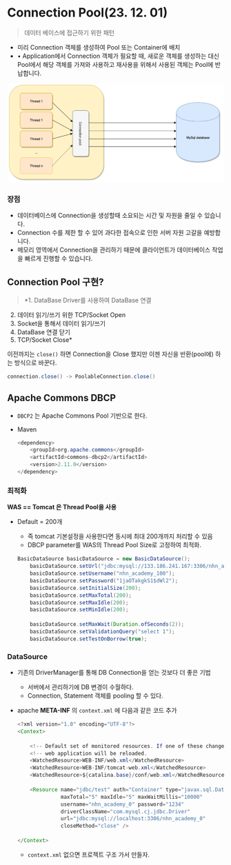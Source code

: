 # Connection Pool(23. 12. 01)

> 데이터 베이스에 접근하기 위한 패턴
> 
- 미리 Connection 객체를 생성하여 Pool 또는 Container에 배치
- • Application에서 Connection 객체가 필요할 때, 새로운 객체를 생성하는 대신 Pool에서 해당 객체를 가져와 사용하고 재사용을 위해서 사용된 객체는 Pool에 반납합니다.

![Untitled](Connection%20Pool%20383e2fd8d18947ceb602ace0523adc48/Untitled.png)

### 장점

- 데이터베이스에 Connection을 생성할때 소요되는 시간 및 자원을 줄일 수 있습니다.
- Connection 수를 제한 할 수 있어 과다한 접속으로 인한 서버 자원 고갈을 예방합니다.
- 메모리 영역에서 Connection을 관리하기 때문에 클라이언트가 데이터베이스 작업을 빠르게 진행할 수 있습니다.

## Connection Pool 구현?

> *1. DataBase Driver를 사용하여 DataBase 연결
2. 데이터 읽기/쓰기 위한 TCP/Socket Open
3. Socket을 통해서 데이터 읽기/쓰기
4. DataBase 연결 닫기
5. TCP/Socket Close*
> 

이전까지는 `close()` 하면 Connection을 Close 했지만 이젠 자신을 반환(pool에) 하는 방식으로 바꾼다.

```java
connection.close() -> PoolableConnection.close()
```

## Apache Commons DBCP

- `DBCP2` 는 Apache Commons Pool 기반으로 한다.
- Maven
    
    ```java
    <dependency>
        <groupId>org.apache.commons</groupId>
        <artifactId>commons-dbcp2</artifactId>
        <version>2.11.0</version>
    </dependency>
    ```
    

### 최적화

**WAS == Tomcat 은 Thread Pool을 사용**

- Default = 200개
    - 즉 tomcat 기본설정을 사용한다면 동시에 최대 200개까지 처리할 수 있음
    - DBCP parameter를 WAS의 Thread Pool Size로 고정하여 최적화.
    
    ```java
    BasicDataSource basicDataSource = new BasicDataSource();
        basicDataSource.setUrl("jdbc:mysql://133.186.241.167:3306/nhn_academy_100");
        basicDataSource.setUsername("nhn_academy_100");
        basicDataSource.setPassword("1jaOTakgkS1$dWl2");
        basicDataSource.setInitialSize(200);
        basicDataSource.setMaxTotal(200);
        basicDataSource.setMaxIdle(200);
        basicDataSource.setMinIdle(200);
    
        basicDataSource.setMaxWait(Duration.ofSeconds(2));
        basicDataSource.setValidationQuery("select 1");
        basicDataSource.setTestOnBorrow(true);
    ```
    

### DataSource

- 기존의 DriverManager를 통해 DB Connection을 얻는 것보다  더 좋은 기법
    - 서버에서 관리하기에 DB 변경이 수월하다.
    - Connection, Statement 객체를 pooling 할 수 있다.
- apache **META-INF** 의 `context.xml` 에 다음과 같은 코드 추가
    
    ```java
    <?xml version="1.0" encoding="UTF-8"?>
    <Context>
    
        <!-- Default set of monitored resources. If one of these changes, the    -->
        <!-- web application will be reloaded.                                   -->
        <WatchedResource>WEB-INF/web.xml</WatchedResource>
        <WatchedResource>WEB-INF/tomcat-web.xml</WatchedResource>
        <WatchedResource>${catalina.base}/conf/web.xml</WatchedResource>
    
        <Resource name="jdbc/test" auth="Container" type="javax.sql.DataSource"
                  maxTotal="5" maxIdle="5" maxWaitMillis="10000"
                  username="nhn_academy_0" password="1234"
                  driverClassName="com.mysql.cj.jdbc.Driver"
                  url="jdbc:mysql://localhost:3306/nhn_academy_0"
                  closeMethod="close" />
    
    </Context>
    ```
    
    - `context.xml` 없으면 프로젝트 구조 가서 만들자.